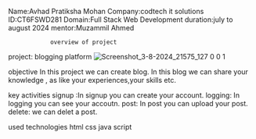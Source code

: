 Name:Avhad Pratiksha Mohan
Company:codtech it solutions
ID:CT6FSWD281
Domain:Full Stack Web Development
duration:july to august 2024
mentor:Muzammil Ahmed


                overview of project
project: blogging platform
![Screenshot_3-8-2024_21575_127 0 0 1](https://github.com/user-attachments/assets/41954fc7-b40a-4c22-bffa-c6d31131eaa5)

 

 objective
    In this project we can create blog. In this blog we can share your knowledge ,
    as like your experiences,your skills etc.
    
key activities
    signup :In signup you can create your account.
    logging: In logging you can see your accoutn.
    post: In post you can upload your post.
    delete: we can delet a post.

used technologies
    html
    css
    java script

